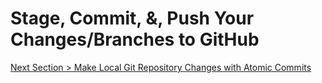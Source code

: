 # Stage, Commit, &, Push Your Changes/Branches to GitHub







[Next Section > Make Local Git Repository Changes with Atomic Commits](section_9.md "Make Local Git Repository Changes with Atomic Commits")

